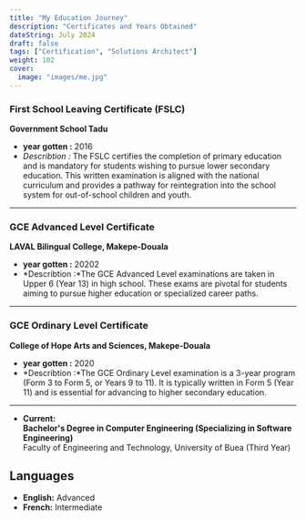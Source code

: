 ```yaml
---
title: "My Education Journey"
description: "Certificates and Years Obtained"
dateString: July 2024
draft: false
tags: ["Certification", "Solutions Architect"]
weight: 102
cover:
  image: "images/me.jpg"
---
```


### First School Leaving Certificate (FSLC)  
**Government School Tadu**  
- **year gotten :** 2016
- *Describtion :* The FSLC certifies the completion of primary education and is mandatory for students wishing to pursue lower secondary education. This written examination is aligned with the national curriculum and provides a pathway for reintegration into the school system for out-of-school children and youth.  

---

### GCE Advanced Level Certificate  
**LAVAL Bilingual College, Makepe-Douala** 
- **year gotten :** 20202 
- *Describtion :*The GCE Advanced Level examinations are taken in Upper 6 (Year 13) in high school. These exams are pivotal for students aiming to pursue higher education or specialized career paths.

---

### GCE Ordinary Level Certificate  
**College of Hope Arts and Sciences, Makepe-Douala** 
- **year gotten :** 2020  
- *Describtion :*The GCE Ordinary Level examination is a 3-year program (Form 3 to Form 5, or Years 9 to 11). It is typically written in Form 5 (Year 11) and is essential for advancing to higher secondary education.

---

- **Current:**  
  **Bachelor's Degree in Computer Engineering (Specializing in Software Engineering)**  
  Faculty of Engineering and Technology, University of Buea (Third Year)

## Languages

- **English:** Advanced  
- **French:** Intermediate  


